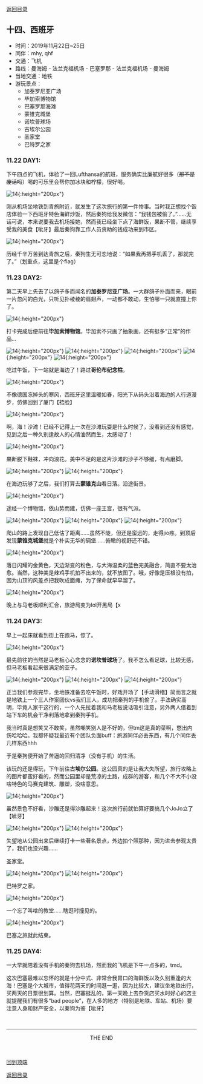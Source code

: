 [返回目录](README.md)

## 十四、西班牙

- 时间：2019年11月22日~25日
- 同伴：mhy, qhf
- 交通：飞机
- 路线：曼海姆 - 法兰克福机场 - 巴塞罗那 - 法兰克福机场 - 曼海姆
- 当地交通：地铁
- 游玩景点：
    - 加泰罗尼亚广场
    - 毕加索博物馆
    - 巴塞罗那海滩
    - 蒙锥克城堡
    - 诺坎普球场
    - 古埃尔公园
    - 圣家堂
    - 巴特罗之家
    

### 11.22 DAY1: 

下午四点的飞机，体验了一回Lufthansa的航班，服务确实比廉航好很多（~~那不是废话吗~~）喝的可乐里会帮你加冰块和柠檬，很好喝。

![14](barca_images/barca1.JPG){:height="200px"}

刚从机场坐地铁到青旅附近，就发生了这次旅行的第一件惨事。当时我正想找个饭店体验一下西班牙特色海鲜炒饭，然后秦狗给我发微信：“我钱包被偷了。”……无话可说，本来说要我去机场接她，然而我已经坐下点了海鲜饭，果断不管，继续享受我的美食【呲牙】最后秦狗靠工作人员资助的钱成功来到市区。

![14](barca_images/barca2.JPG){:height="200px"}

历经千辛万苦到达青旅之后，秦狗生无可恋地说：“如果我再把手机丢了，那就完了。”（划重点，这里是个flag）

### 11.23 DAY2: 

第二天早上先去了以鸽子多而闻名的**加泰罗尼亚广场**。一大群鸽子扑面而来，眼前一片忽闪的白光，只听见扑棱棱的扇翅声，一动都不敢动，生怕哪一只就直撞上你了。

![14](barca_images/barca3.JPG){:height="200px"}

打卡完成后便前往**毕加索博物馆**。毕加索不只画了抽象画，还有挺多“正常”的作品…

![14](barca_images/barca4.JPG){:height="200px"}
![14](barca_images/barca5.JPG){:height="200px"}
![14](barca_images/barca6.JPG){:height="200px"}
![14](barca_images/barca7.JPG){:height="200px"}
![14](barca_images/barca8.JPG){:height="200px"}

吃过午饭，下一站就是海边了！路过**哥伦布纪念柱**。

![14](barca_images/barca9.JPG){:height="200px"}

不像德国冻掉头的寒风，西班牙这里温暖如春，阳光下从码头沿着海边的人行道漫步，仿佛回到了厦门【捂脸】

![14](barca_images/barca10.JPG){:height="200px"}

啊，海！沙滩！已经不记得上一次在沙滩玩耍是什么时候了，没看到还没有感觉，见到之后一种久别逢故人的心情油然而生，太感动了！

![14](barca_images/barca11.JPG){:height="200px"}

果断脱下鞋袜，冲向浪花。美中不足的是这片沙滩的沙子不够细，有点磨脚。

![14](barca_images/barca12.JPG){:height="200px"}
![14](barca_images/barca13.JPG){:height="200px"}

在海边玩够了之后，我们打算去**蒙锥克山**看日落。沿途街景。

![14](barca_images/barca14.JPG){:height="200px"}

途经一个博物馆，依山势而建，仿佛一座王宫，很有气派。

![14](barca_images/barca15.JPG){:height="200px"}
![14](barca_images/barca16.JPG){:height="200px"}
![14](barca_images/barca17.JPG){:height="200px"}

爬山的路上发现自己低估了距离……虽然不陡，但还是蛮远的，走得jio疼。到顶后发现**蒙锥克城堡**就是个朴实无华的碉堡……俯瞰的视野还不错。

![14](barca_images/barca18.JPG){:height="200px"}

落日闪耀的金黄色，天边渐变的粉色，与大海温柔的蓝色完美融合，简直不要太治愈。当然，这种美是辣鸡手机拍不出来的，就不放图了。哦，好像是压根没有拍，因为山顶的风差点把我吹成面瘫，为了保命就早早溜了。

![14](barca_images/barca19.JPG){:height="200px"}

晚上与马老板顺利汇合，旅游局变为lol开黑局【x

### 11.24 DAY3: 

早上一起床就看到街上在跑马，惊了。

![14](barca_images/barca20.JPG){:height="200px"}

最先前往的当然是马老板心心念念的**诺坎普球场**了。我不怎么看足球，比较无感，但马老板看起来很满足的亚子。

![14](barca_images/barca21.JPG){:height="200px"}
![14](barca_images/barca22.JPG){:height="200px"}
![14](barca_images/barca23.JPG){:height="200px"}

正当我们参观完毕，坐地铁准备去吃午饭时，好戏开场了【手动滑稽】简而言之就是地铁上一个三人作案团伙vs我们三人，成功把秦狗的手机偷了。手法确实高明，毕竟人家干这行的，一个人先拉着我和马老板说话吸引注意，另外两人借着到站下车的机会干净利落地拿到秦狗手机。

我当时真是想笑又不敢笑，虽然嘲笑别人是不好的，但tm这是真的菜啊，憋出内伤哈哈哈。我都怀疑我最近有个团队负面buff：旅游同伴必丢东西，有几个同伴丢几样东西hhh 

于是秦狗便开始了苦逼的回归清净（没有手机）的生活。

该玩的还是得玩，下午前往**古埃尔公园**。这公园真的是让我大失所望，旅行攻略上的图片都蛮好看的，然而公园里却是荒凉的土路，成群的游客，和几个不大不小没啥特色的马赛克建筑、雕塑，没啥意思。

![14](barca_images/barca24.JPG){:height="200px"}

虽然景色不好看，沙雕还是得沙雕起来！这次旅行前就怕算好要搞几个JoJo立了【呲牙】

![14](barca_images/barca25.JPG){:height="200px"}
![14](barca_images/barca26.JPG){:height="200px"}

失望地从公园出来后继续打卡一些著名景点，外边拍个照那种，因为进去参观太贵了，我们也没兴趣……

圣家堂。

![14](barca_images/barca27.JPG){:height="200px"}
![14](barca_images/barca28.JPG){:height="200px"}

巴特罗之家。

![14](barca_images/barca29.JPG){:height="200px"}

一个忘了叫啥的教堂……瞎逛时撞见的。

![14](barca_images/barca30.JPG){:height="200px"}

巴塞之旅就此结束。

### 11.25 DAY4: 

一大早就陪着没有手机的秦狗去机场，然而我的飞机是下午一点多的，tmd。

这次巴塞最难以忘怀的就是十分中式、非常合我胃口的海鲜饭以及久别重逢的大海！巴塞是个大城市，值得花两天的时间逛一逛，因为比较大，建议坐地铁出行，买两天的日票很划算。当然，巴塞挺乱的，第一天晚上去杂货店买水时好心的店主就提醒我们有很多“bad people”，在人多的地方（特别是地铁、车站、机场）要注意人身和财产安全，以秦狗为鉴【呲牙】

&nbsp;

---
<center>THE END</center>

&nbsp;

[回到顶端](#十四西班牙)

[返回目录](README.md)